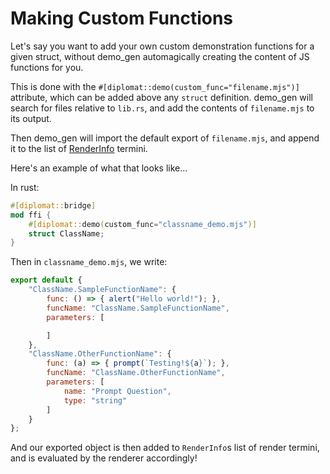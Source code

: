 # Making Custom Functions

Let's say you want to add your own custom demonstration functions for a given struct, without demo_gen automagically creating the content of JS functions for you.

This is done with the `#[diplomat::demo(custom_func="filename.mjs")]` attribute, which can be added above any `struct` definition. demo_gen will search for files relative to `lib.rs`, and add the contents of `filename.mjs` to its output.

Then demo_gen will import the default export of `filename.mjs`, and append it to the list of [RenderInfo](https://github.com/rust-diplomat/diplomat/blob/main/docs/demo_gen.md#step-two-constructing-renderinfo) termini.

Here's an example of what that looks like...

In rust:

```rs
#[diplomat::bridge]
mod ffi {
    #[diplomat::demo(custom_func="classname_demo.mjs")]
    struct ClassName;
}


```

Then in `classname_demo.mjs`, we write:

```js
export default {
    "ClassName.SampleFunctionName": {
        func: () => { alert("Hello world!"); },
        funcName: "ClassName.SampleFunctionName",
        parameters: [

        ]
    },
    "ClassName.OtherFunctionName": {
        func: (a) => { prompt(`Testing!${a}`); },
        funcName: "ClassName.OtherFunctionName",
        parameters: [
            name: "Prompt Question",
            type: "string"
        ]
    }
};
```

And our exported object is then added to `RenderInfo`s list of render termini, and is evaluated by the renderer accordingly!